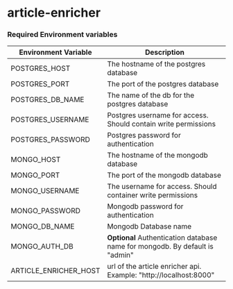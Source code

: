 # article-enricher

### Required Environment variables
| Environment Variable  | Description                                                                  |
|-----------------------|------------------------------------------------------------------------------| 
| POSTGRES_HOST         | The hostname of the postgres database                                        |
| POSTGRES_PORT         | The port of the postgres database                                            |
| POSTGRES_DB_NAME      | The name of the db for the postgres database                                 |
| POSTGRES_USERNAME     | Postgres username for access. Should contain write permissions               |
| POSTGRES_PASSWORD     | Postgres password for authentication                                         |
| MONGO_HOST            | The hostname of the mongodb database                                         |
| MONGO_PORT            | The port of the mongodb database                                             |
| MONGO_USERNAME        | The username for access. Should container write permissions                  |
| MONGO_PASSWORD        | Mongodb password for authentication                                          |
| MONGO_DB_NAME         | Mongodb Database name                                                        |
| MONGO_AUTH_DB         | **Optional** Authentication database name for mongodb. By default is "admin" |
| ARTICLE_ENRICHER_HOST | url of the article enricher api. Example: "http://localhost:8000"            |

